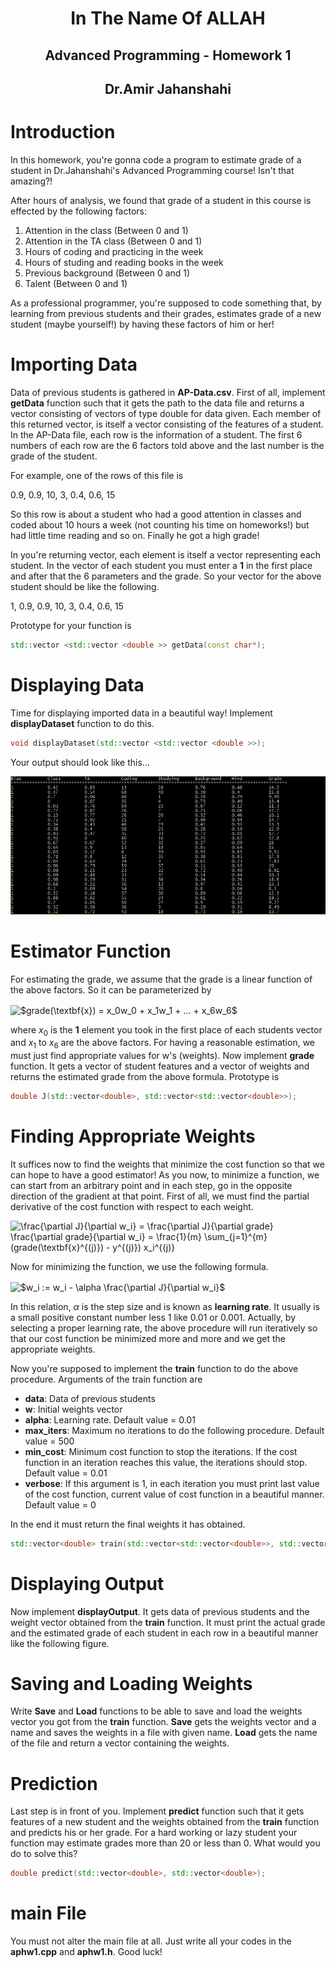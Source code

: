 <center>
<h1>
In The Name Of ALLAH
</h1>
<h2>
Advanced Programming - Homework 1
</h2>
<h2>
Dr.Amir Jahanshahi
</h2>
</center>

#  Introduction

In this homework, you're gonna code a program to estimate grade of a student in Dr.Jahanshahi's Advanced Programming course! Isn't that amazing?!

After hours of analysis, we found that grade of a student in this course is effected by the following factors:


1.   Attention in the class (Between 0 and 1)
2.   Attention in the TA class (Between 0 and 1)
3.   Hours of coding and practicing in the week
4.   Hours of studing and reading books in the week
5.   Previous background (Between 0 and 1)
6.   Talent (Between 0 and 1)

As a professional programmer, you're supposed to code something that, by learning from previous students and their grades, estimates grade of a new student (maybe yourself!) by having these factors of him or her!

# Importing Data
Data of previous students is gathered in **AP-Data.csv**. First of all, implement **getData** function such that it gets the path to the data file and returns a vector consisting of vectors of type double for data given. Each member of this returned vector, is itself a vector consisting of the features of a student. In the AP-Data file, each row is the information of a student. The first 6 numbers of each row are the 6 factors told above and the last number is the grade of the student.

For example, one of the rows of this file is

0.9, 0.9, 10, 3, 0.4, 0.6, 15

So this row is about a student who had a good attention in classes and coded about 10 hours a week (not counting his time on homeworks!) but had little time reading and so on. Finally he got a high grade! 

In you're returning vector, each element is itself a vector representing each student. In the vector of each student you must enter a **1** in the first place and after that the 6 parameters and the grade. So your vector for the above student should be like the following.

1, 0.9, 0.9, 10, 3, 0.4, 0.6, 15

Prototype for your function is
``` c++
std::vector <std::vector <double >> getData(const char*);
```

# Displaying Data
Time for displaying imported data in a beautiful way! Implement **displayDataset** function to do this. 

``` c++
void displayDataset(std::vector <std::vector <double >>);
```
Your output should look like this...

![](staff/F1.png)

# Estimator Function
For estimating the grade, we assume that the grade is a linear function of the above factors. So it can be parameterized by

<img src="http://www.sciweavers.org/tex2img.php?eq=%24grade%28%5Ctextbf%7Bx%7D%29%20%3D%20x_0w_0%20%2B%20x_1w_1%20%2B%20...%20%2B%20x_6w_6%24%0A&bc=White&fc=Black&im=jpg&fs=12&ff=arev&edit=0" align="center" border="0" alt="$grade(\textbf{x}) = x_0w_0 + x_1w_1 + ... + x_6w_6$" width="307" height="19" />

where $x_0$ is the **1** element you took in the first place of each students vector and $x_1$ to $x_6$ are the above factors. For having a reasonable estimation, we must just find appropriate values for w's (weights). Now implement **grade** function. It gets a vector of student features and a vector of weights and returns the estimated grade from the above formula. Prototype is 

``` c++
double J(std::vector<double>, std::vector<std::vector<double>>);
```

#  Finding Appropriate Weights
It suffices now to find the weights that minimize the cost function so that we can hope to have a good estimator! As you now, to minimize a function, we can start from an arbitrary point and in each step, go in the opposite direction of the gradient at that point. First of all, we must find the partial derivative of the cost function with respect to each weight.

<img src="http://www.sciweavers.org/tex2img.php?eq=%5Cfrac%7B%5Cpartial%20J%7D%7B%5Cpartial%20w_i%7D%20%3D%20%5Cfrac%7B%5Cpartial%20J%7D%7B%5Cpartial%20grade%7D%20%5Cfrac%7B%5Cpartial%20grade%7D%7B%5Cpartial%20w_i%7D%20%3D%20%5Cfrac%7B1%7D%7Bm%7D%20%5Csum_%7Bj%3D1%7D%5E%7Bm%7D%20%28grade%28%5Ctextbf%7Bx%7D%5E%7B%28j%29%7D%29%20-%20y%5E%7B%28j%29%7D%29%20x_i%5E%7B%28j%29%7D&bc=White&fc=Black&im=png&fs=18&ff=modern&edit=0" align="center" border="0" alt="\frac{\partial J}{\partial w_i} = \frac{\partial J}{\partial grade} \frac{\partial grade}{\partial w_i} = \frac{1}{m} \sum_{j=1}^{m} (grade(\textbf{x}^{(j)}) - y^{(j)}) x_i^{(j)}" width="577" height="75" />

Now for minimizing the function, we use the following formula.

<img src="http://www.sciweavers.org/tex2img.php?eq=%24w_i%20%3A%3D%20w_i%20-%20%5Calpha%20%5Cfrac%7B%5Cpartial%20J%7D%7B%5Cpartial%20w_i%7D%24&bc=White&fc=Black&im=png&fs=18&ff=mathptmx&edit=0" align="center" border="0" alt="$w_i := w_i - \alpha \frac{\partial J}{\partial w_i}$" width="165" height="40" />

In this relation, $\alpha$ is the step size and is known as **learning rate**. It usually is a small positive constant number less 1 like 0.01 or 0.001. Actually, by selecting a proper learning rate, the above procedure will run iteratively so that our cost function be minimized more and more and we get the appropriate weights.

Now you're supposed to implement the **train** function to do the above procedure. Arguments of the train function are


*   **data**:  Data of previous students
*   **w**:  Initial weights vector
*   **alpha**:  Learning rate. Default value = 0.01
*   **max_iters**:  Maximum no iterations to do the following procedure. Default value = 500
*   **min_cost**:  Minimum cost function to stop the iterations. If the cost function in an iteration reaches this value, the iterations should stop. Default value = 0.01
*   **verbose**:  If this argument is 1, in each iteration you must print last value of the cost function, current value of cost function in a beautiful manner. Default value = 0

In the end it must return the final weights it has obtained.

``` c++
std::vector<double> train(std::vector<std::vector<double>>, std::vector<double>, double, size_t, double, size_t);
```

# Displaying Output
Now implement **displayOutput**. It gets data of previous students and the weight vector obtained from the **train** function. It must print the actual grade and the estimated grade of each student in each row in a beautiful manner like the following figure.

# Saving and Loading Weights
Write **Save** and **Load** functions to be able to save and load the weights vector you got from the **train** function. **Save** gets the weights vector and a name and saves the weights in a file with given name. **Load** gets the name of the file and return a vector containing the weights.

# Prediction
Last step is in front of you. Implement **predict** function such that it gets features of a new student and the weights obtained from the **train** function and predicts his or her grade. For a hard working or lazy student your function may estimate grades more than 20 or less than 0. What would you do to solve this?

```c++
double predict(std::vector<double>, std::vector<double>);
```
# main File
You must not alter the main file at all. Just write all your codes in the **aphw1.cpp** and **aphw1.h**. Good luck!
